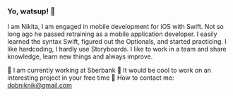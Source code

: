 ### Yo, watsup! 👋

<!--
**do8rolyuboff/do8rolyuboff** is a ✨ _special_ ✨ repository because its `README.md` (this file) appears on your GitHub profile.

Here are some ideas to get you started:

- 🔭 I’m currently working on ...
- 🌱 I’m currently learning ...
- 👯 I’m looking to collaborate on ...
- 🤔 I’m looking for help with ...
- 💬 Ask me about ...
- 📫 How to reach me: ...
- 😄 Pronouns: ...
- ⚡ Fun fact: ...
-->

I am Nikita, I am engaged in mobile development for iOS with Swift.
Not so long ago he passed retraining as a mobile application developer. I easily learned the syntax Swift, figured out the Optionals, and started practicing.
I like hardcoding, I hardly use Storyboards.
I like to work in a team and share knowledge, learn new things and always improve.


🔭 I am currently working at Sberbank
👯 It would be cool to work on an interesting project in your free time
💬 How to contact me: dobniknik@gmail.com
